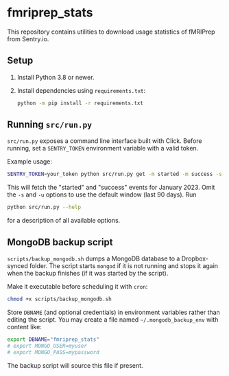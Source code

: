 # fmriprep_stats

This repository contains utilities to download usage statistics of fMRIPrep from Sentry.io.

## Setup

1. Install Python 3.8 or newer.
2. Install dependencies using `requirements.txt`:

   ```bash
   python -m pip install -r requirements.txt
   ```

## Running `src/run.py`

`src/run.py` exposes a command line interface built with Click. Before running,
set a `SENTRY_TOKEN` environment variable with a valid token.

Example usage:

```bash
SENTRY_TOKEN=your_token python src/run.py get -m started -m success -s 2023-01-01 -u 2023-01-31
```

This will fetch the "started" and "success" events for January 2023. Omit the
`-s` and `-u` options to use the default window (last 90 days). Run

```bash
python src/run.py --help
```

for a description of all available options.

## MongoDB backup script

`scripts/backup_mongodb.sh` dumps a MongoDB database to a Dropbox-synced
folder. The script starts `mongod` if it is not running and stops it again
when the backup finishes (if it was started by the script).

Make it executable before scheduling it with `cron`:

```bash
chmod +x scripts/backup_mongodb.sh
```

Store `DBNAME` (and optional credentials) in environment variables rather than
editing the script.  You may create a file named `~/.mongodb_backup_env` with
content like:

```bash
export DBNAME="fmriprep_stats"
# export MONGO_USER=myuser
# export MONGO_PASS=mypassword
```

The backup script will source this file if present.

